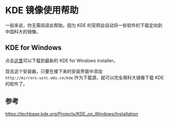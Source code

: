---
---

# KDE 镜像使用帮助

一般来说，你无需阅读此帮助。因为 KDE 的官网会自动将一些软件的下载定向到中国科大的镜像。

## KDE for Windows

点击[这里](/.ustc.edu.cn/kde/stable/kdewin/installer/kdewin-installer-gui-latest "http://mirrors.ustc.edu.cn/kde/stable/kdewin/installer/kdewin-installer-gui-latest.exe")可以下载到最新的 KDE for Windows installer。

双击这个安装器，只要在接下来的安装界面中添加 `http://mirrors.ustc.edu.cn/kde` 作为下载源，就可以完全用科大镜像下载 KDE 的软件了。

## 参考

<https://techbase.kde.org/Projects/KDE_on_Windows/Installation>

